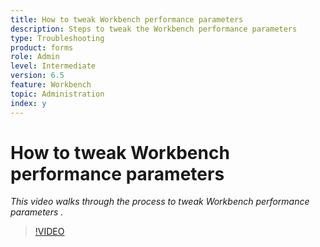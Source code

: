 ```yaml
---
title: How to tweak Workbench performance parameters
description: Steps to tweak the Workbench performance parameters
type: Troubleshooting
product: forms 
role: Admin 
level: Intermediate
version: 6.5
feature: Workbench 
topic: Administration
index: y
---
```


# How to tweak Workbench performance parameters

*This video walks through the process to tweak Workbench performance parameters .*

>[!VIDEO](https://video.tv.adobe.com/v/335511?quality=9&learn=on)


